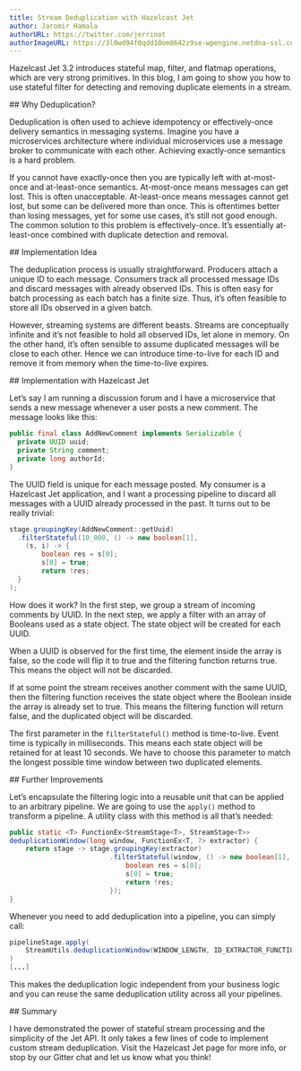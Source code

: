 ```yaml
---
title: Stream Deduplication with Hazelcast Jet
author: Jaromir Hamala
authorURL: https://twitter.com/jerrinot
authorImageURL: https://3l0wd94f0qdd10om8642z9se-wpengine.netdna-ssl.com/wp-content/uploads/2019/02/jaromir-hamala-170x170.png
---
```


Hazelcast Jet 3.2 introduces stateful map, filter, and flatmap
operations, which are very strong primitives. In this blog, I am going
to show you how to use stateful filter for detecting and removing
duplicate elements in a stream.

## Why Deduplication?

Deduplication is often used to achieve idempotency or effectively-once
delivery semantics in messaging systems. Imagine you have a
microservices architecture where individual microservices use a message
broker to communicate with each other. Achieving exactly-once semantics
is a hard problem.

If you cannot have exactly-once then you are typically left with
at-most-once and at-least-once semantics. At-most-once means messages
can get lost. This is often unacceptable. At-least-once means messages
cannot get lost, but some can be delivered more than once. This is
oftentimes better than losing messages, yet for some use cases, it’s
still not good enough. The common solution to this problem is
effectively-once. It’s essentially at-least-once combined with duplicate
detection and removal.

## Implementation Idea

The deduplication process is usually straightforward. Producers attach a
unique ID to each message. Consumers track all processed message IDs and
discard messages with already observed IDs. This is often easy for batch
processing as each batch has a finite size. Thus, it’s often feasible to
store all IDs observed in a given batch.

However, streaming systems are different beasts. Streams are
conceptually infinite and it’s not feasible to hold all observed IDs,
let alone in memory. On the other hand, it’s often sensible to assume
duplicated messages will be close to each other. Hence we can introduce
time-to-live for each ID and remove it from memory when the time-to-live
expires.

## Implementation with Hazelcast Jet

Let’s say I am running a discussion forum and I have a microservice that
sends a new message whenever a user posts a new comment. The message
looks like this:

```java
public final class AddNewComment implements Serializable {
  private UUID uuid;
  private String comment;
  private long authorId;
}
```

The UUID field is unique for each message posted. My consumer is a
Hazelcast Jet application, and I want a processing pipeline to discard
all messages with a UUID already processed in the past. It turns out to
be really trivial:

```java
stage.groupingKey(AddNewComment::getUuid)
  .filterStateful(10_000, () -> new boolean[1],
    (s, i) -> {
        boolean res = s[0];
        s[0] = true;
        return !res;
  }
);
```

How does it work? In the first step, we group a stream of incoming
comments by UUID. In the next step, we apply a filter with an array of
Booleans used as a state object. The state object will be created for
each UUID.

When a UUID is observed for the first time, the element inside the array
is false, so the code will flip it to true and the filtering function
returns true. This means the object will not be discarded.

If at some point the stream receives another comment with the same UUID,
then the filtering function receives the state object where the Boolean
inside the array is already set to true. This means the filtering
function will return false, and the duplicated object will be discarded.

The first parameter in the `filterStateful()` method is time-to-live.
Event time is typically in milliseconds. This means each state object
will be retained for at least 10 seconds. We have to choose this
parameter to match the longest possible time window between two
duplicated elements.

## Further Improvements

Let’s encapsulate the filtering logic into a reusable unit that can be
applied to an arbitrary pipeline. We are going to use the `apply()`
method to transform a pipeline. A utility class with this method is all
that’s needed:

```java
public static <T> FunctionEx<StreamStage<T>, StreamStage<T>>
deduplicationWindow(long window, FunctionEx<T, ?> extractor) {
    return stage -> stage.groupingKey(extractor)
                         .filterStateful(window, () -> new boolean[1], (s, i) -> {
                             boolean res = s[0];
                             s[0] = true;
                             return !res;
                         });
}
```

Whenever you need to add deduplication into a pipeline, you can simply call:

```java
pipelineStage.apply(
    StreamUtils.deduplicationWindow(WINDOW_LENGTH, ID_EXTRACTOR_FUNCTION)
)
[...]
```

This makes the deduplication logic independent from your business logic
and you can reuse the same deduplication utility across all your
pipelines.

## Summary

I have demonstrated the power of stateful stream processing and the
simplicity of the Jet API. It only takes a few lines of code to
implement custom stream deduplication. Visit the Hazelcast Jet page for
more info, or stop by our Gitter chat and let us know what you think!